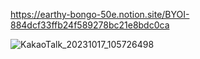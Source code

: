 https://earthy-bongo-50e.notion.site/BYOI-884dcf33ffb24f589278bc21e8bdc0ca


![KakaoTalk_20231017_105726498](https://github.com/pointmina/BYOI_Regression/assets/68779817/84a65a04-2eee-4a71-8a1f-9a7e653bb646)
